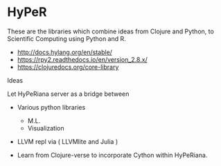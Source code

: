 # HyPeR

These are the libraries which combine ideas from Clojure and Python, to Scientific Computing using Python and R.

- http://docs.hylang.org/en/stable/
- https://rpy2.readthedocs.io/en/version_2.8.x/
- https://clojuredocs.org/core-library


Ideas

Let HyPeRiana server as a bridge between 

- Various python libraries 
  - M.L.
  - Visualization
- LLVM repl via ( LLVMlite and Julia )


- Learn from Clojure-verse to incorporate Cython within HyPeRiana.
